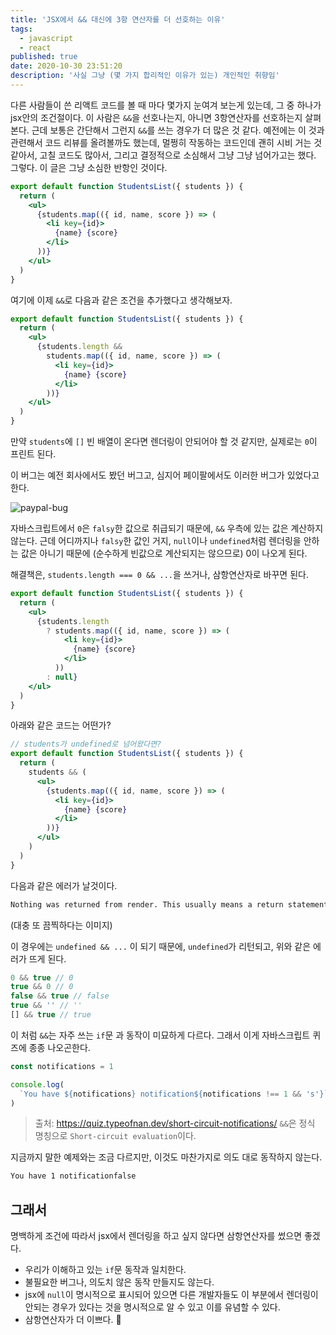 ```yaml
---
title: 'JSX에서 && 대신에 3항 연산자를 더 선호하는 이유'
tags:
  - javascript
  - react
published: true
date: 2020-10-30 23:51:20
description: '사실 그냥 (몇 가지 합리적인 이유가 있는) 개인적인 취향임'
---
```


다른 사람들이 쓴 리액트 코드를 볼 때 마다 몇가지 눈여겨 보는게 있는데, 그 중 하나가 jsx안의 조건절이다. 이 사람은 `&&`을 선호나는지, 아니면 3항연산자를 선호하는지 살펴본다. 근데 보통은 간단해서 그런지 `&&`를 쓰는 경우가 더 많은 것 같다. 예전에는 이 것과 관련해서 코드 리뷰를 올려볼까도 했는데, 멀쩡히 작동하는 코드인데 괜히 시비 거는 것 같아서, 고칠 코드도 많아서, 그리고 결정적으로 소심해서 그냥 그냥 넘어가고는 했다. 그렇다. 이 글은 그냥 소심한 반항인 것이다.

```jsx
export default function StudentsList({ students }) {
  return (
    <ul>
      {students.map(({ id, name, score }) => (
        <li key={id}>
          {name} {score}
        </li>
      ))}
    </ul>
  )
}
```

여기에 이제 `&&`로 다음과 같은 조건을 추가했다고 생각해보자.

```jsx
export default function StudentsList({ students }) {
  return (
    <ul>
      {students.length &&
        students.map(({ id, name, score }) => (
          <li key={id}>
            {name} {score}
          </li>
        ))}
    </ul>
  )
}
```

만약 `students`에 `[]` 빈 배열이 온다면 렌더링이 안되어야 할 것 같지만, 실제로는 `0`이 프린트 된다.

이 버그는 예전 회사에서도 봤던 버그고, 심지어 페이팔에서도 이러한 버그가 있었다고 한다.

![paypal-bug](https://res.cloudinary.com/kentcdodds-com/image/upload/f_auto,q_auto,dpr_2.0/v1625033483/kentcdodds.com/content/blog/use-ternaries-rather-than-and-and-in-jsx/no-contacts.png)

자바스크립트에서 `0`은 `falsy`한 값으로 취급되기 때문에, `&&` 우측에 있는 값은 계산하지 않는다. 근데 어디까지나 `falsy`한 값인 거지, `null`이나 `undefined`처럼 렌더링을 안하는 값은 아니기 때문에 (순수하게 빈값으로 계산되지는 않으므로) 0이 나오게 된다.

해결책은, `students.length === 0 && ...`을 쓰거나, 삼항연산자로 바꾸면 된다.

```jsx
export default function StudentsList({ students }) {
  return (
    <ul>
      {students.length
        ? students.map(({ id, name, score }) => (
            <li key={id}>
              {name} {score}
            </li>
          ))
        : null}
    </ul>
  )
}
```

아래와 같은 코드는 어떤가?

```jsx
// students가 undefined로 넘어왔다면?
export default function StudentsList({ students }) {
  return (
    students && (
      <ul>
        {students.map(({ id, name, score }) => (
          <li key={id}>
            {name} {score}
          </li>
        ))}
      </ul>
    )
  )
}
```

다음과 같은 에러가 날것이다.

```bash
Nothing was returned from render. This usually means a return statement is missing. Or, to render nothing, return null.
```

(대충 또 끔찍하다는 이미지)

이 경우에는 `undefined && ...` 이 되기 때문에, `undefined`가 리턴되고, 위와 같은 에러가 뜨게 된다.

```javascript
0 && true // 0
true && 0 // 0
false && true // false
true && '' // ''
[] && true // true
```

이 처럼 `&&`는 자주 쓰는 `if`문 과 동작이 미묘하게 다르다. 그래서 이게 자바스크립트 퀴즈에 종종 나오곤한다.

```javascript
const notifications = 1

console.log(
  `You have ${notifications} notification${notifications !== 1 && 's'}`,
)
```

> 출처: https://quiz.typeofnan.dev/short-circuit-notifications/ `&&`은 정식 명칭으로 `Short-circuit evaluation`이다.

지금까지 말한 예제와는 조금 다르지만, 이것도 마찬가지로 의도 대로 동작하지 않는다.

```bash
You have 1 notificationfalse
```

## 그래서

명백하게 조건에 따라서 jsx에서 렌더링을 하고 싶지 않다면 삼항연산자를 썼으면 좋겠다.

- 우리가 이해하고 있는 `if`문 동작과 일치한다.
- 불필요한 버그나, 의도치 않은 동작 만들지도 않는다.
- jsx에 `null`이 명시적으로 표시되어 있으면 다른 개발자들도 이 부분에서 렌더링이 안되는 경우가 있다는 것을 명시적으로 알 수 있고 이를 유념할 수 있다.
- 삼항연산자가 더 이쁘다. 👀
